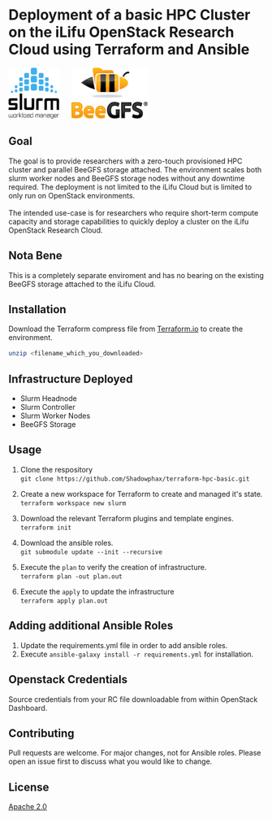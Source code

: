 # Deployment of a basic HPC Cluster on the iLifu OpenStack Research Cloud using Terraform and Ansible
<img src="images/slurm.png" width="100" height="100">&nbsp;&nbsp;&nbsp;&nbsp;&nbsp;
<img src="images/beegfs.png" width="150" height="100">

## Goal

The goal is to provide researchers with a zero-touch provisioned HPC cluster and parallel BeeGFS storage attached. The environment scales both slurm worker nodes and BeeGFS storage nodes without any downtime required. The deployment is not limited to the iLifu Cloud but is limited to only run on OpenStack environments.</br>
</br>
The intended use-case is for researchers who require short-term compute capacity and storage capabilities to quickly deploy a cluster on the iLifu OpenStack Research Cloud. </br>

## Nota Bene

This is a completely separate enviroment and has no bearing on the existing BeeGFS storage attached to the iLifu Cloud. </br>

## Installation

Download the Terraform compress file from [Terraform.io](https://terraform.io) to create the environment.

```bash
unzip <filename_which_you_downloaded>
```

## Infrastructure Deployed
 - Slurm Headnode
 - Slurm Controller
 - Slurm Worker Nodes
 - BeeGFS Storage


## Usage

1. Clone the respository </br>
`git clone https://github.com/Shadowphax/terraform-hpc-basic.git `

2. Create a new workspace for Terraform to create and managed it's state. </br>
`terraform workspace new slurm`</br>

3. Download the relevant Terraform plugins and  template engines. </br>
`terraform init`</br>

4. Download the ansible roles.</br>
`git submodule update --init --recursive`

5. Execute the `plan` to verify the creation of infrastructure. </br>
`terraform plan -out plan.out`</br>

6. Execute the `apply` to update the infrastructure </br>
`terraform apply plan.out`</br>

## Adding additional Ansible Roles

1. Update the requirements.yml file in order to add ansible roles.
2. Execute `ansible-galaxy install -r requirements.yml` for installation.</br>

## Openstack Credentials
Source credentials from your RC file downloadable from within OpenStack Dashboard.

## Contributing
Pull requests are welcome. For major changes, not for Ansible roles. Please open an issue first to discuss what you would like to change.

## License

[Apache 2.0](http://www.apache.org/licenses/)
